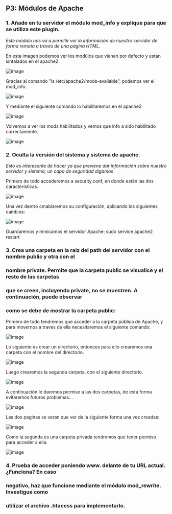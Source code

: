 ## P3: Módulos de Apache 

### 1. Añade en tu servidor el módulo mod_info y explique para que se utiliza este plugin.

*Este módulo nos va a permitir ver la información de nuestro servidor de forma remota a través de una página HTML.*

En esta imagen podemos ver los modúlos que vienen por defecto y estan isntalados en el apache2.

![image](https://user-images.githubusercontent.com/113515330/200918175-d0f537af-53fc-4bb1-ab98-7e8b224aec23.png) 

Gracias al comando "ls /etc/apache2/mods-available", podemos ver el mod_info.

![image](https://user-images.githubusercontent.com/113515330/200918645-dc50052d-cab0-4edd-abce-2dd04cb1c073.png)

Y mediante el siguiente comando lo habilitaremos en el apache2

![image](https://user-images.githubusercontent.com/113515330/200919012-b3bd305b-5962-4f62-8e38-ebc097be160a.png)

Volvemos a ver los mods habilitados y vemos que info a sido habilitado correctamente.

![image](https://user-images.githubusercontent.com/113515330/200919316-098ca20d-cc45-44ab-8af2-a13bc97315ab.png)


### 2. Oculta la versión del sistema y sistema de apache.

*Esto es interesante de hacer ya que previene dar información sobre nuestro servidor y sistema, un capa de seguridad digamos*

Primero de todo accederemos a security.conf, en donde están las dos características. 

![image](https://user-images.githubusercontent.com/113515330/200922651-50f3cc16-90ed-47b1-aa9e-974085bbfbce.png)

Una vez dentro cmabiaremos su configuración, aplicando los siguientes cambios: 

![image](https://user-images.githubusercontent.com/113515330/200922967-7bde31f5-0b61-4a27-bbf2-1a47dcc8894e.png)

Guardaremos y reinicamos el servidor Apache: sudo service apache2 restart


### 3. Crea una carpeta en la raíz del path del servidor con el nombre public y otra con el 
### nombre private. Permite que la carpeta public se visualice y el resto de las carpetas 
### que se creen, incluyendo private, no se muestren. A continuación, puede observar 
### como se debe de mostrar la carpeta public:

Primero de todo tendremos que acceder a la carpeta pública de Apache, y para movernos a traves de ella necesitaremos el siguiente comando: 

![image](https://user-images.githubusercontent.com/113515330/201221483-62312a49-11b8-4328-a7b3-f9f952c3db07.png)

Lo siguiente es crear un directorio, entonces para ello crearemos una carpeta con el nombre del directorio.

![image](https://user-images.githubusercontent.com/113515330/201221774-9c643a29-c10d-4fdc-a12d-a25f7cb5d297.png)

Luego crearemos la segunda carpeta, con el siguiente directorio.

![image](https://user-images.githubusercontent.com/113515330/201221884-f0cb3483-af7a-42d2-a90d-456b9ad6dfdd.png)

A continuación le daremos permiso a las dos carpetas, de esta forma evitaremos futuros problemas...

![image](https://user-images.githubusercontent.com/113515330/201222144-fc661460-e43f-4a9a-8404-deb6272ba0e8.png)

Las dos paginas se veran que ver de la siguiente forma una vez creadas:

![image](https://user-images.githubusercontent.com/113515330/201226816-a6f73f67-c868-4d65-8a8a-ccf4e5018c0f.png)

Como la segunda es una carpeta privada tendremos que tener permiso para acceder a ella.

![image](https://user-images.githubusercontent.com/113515330/201226847-cfd741f7-3741-4936-a917-4a87867a941d.png)


### 4. Prueba de acceder poniendo www. delante de tu URL actual. ¿Funciona? En caso 
### negativo, haz que funcione mediante el módulo mod_rewrite. Investigue como 
### utilizar el archivo .htacess para implementarlo.









